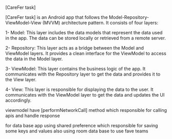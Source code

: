 [CareFer task]

[CareFer task] is an Android app that follows the Model-Repository-ViewModel-View (MVVM)
architecture pattern. It consists of four layers:

1- Model: This layer includes the data models that represent the data used in the app. The data can
be stored locally or retrieved from a remote server.

2- Repository: This layer acts as a bridge between the Model and ViewModel layers. It provides a
clean interface for the ViewModel to access the data in the Model layer.


3- ViewModel: This layer contains the business logic of the app. It communicates with the Repository
layer to get the data and provides it to the View layer.

4- View: This layer is responsible for displaying the data to the user. It communicates with the
ViewModel layer to get the data and updates the UI accordingly.



viewmodel have [performNetworkCall] method which responsible for calling apis and handle response 


for data base app using shared preference which responsible for saving some keys and values 
also using room data base to use fave teams 